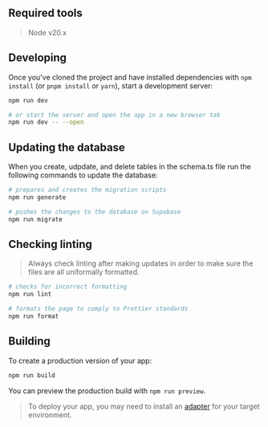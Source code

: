 ## Required tools

> Node v20.x

## Developing

Once you've cloned the project and have installed dependencies with `npm install` (or `pnpm install` or `yarn`), start a development server:

```bash
npm run dev

# or start the server and open the app in a new browser tab
npm run dev -- --open
```

## Updating the database

When you create, udpdate, and delete tables in the schema.ts file run the following commands to update the database:

```bash
# prepares and creates the migration scripts
npm run generate

# pushes the changes to the database on Supabase
npm run migrate
```

## Checking linting

> Always check linting after making updates in order to make sure the files are all uniformally formatted.

```bash
# checks for incorrect formatting
npm run lint

# formats the page to comply to Prettier standards
npm run format
```

## Building

To create a production version of your app:

```bash
npm run build
```

You can preview the production build with `npm run preview`.

> To deploy your app, you may need to install an [adapter](https://kit.svelte.dev/docs/adapters) for your target environment.
